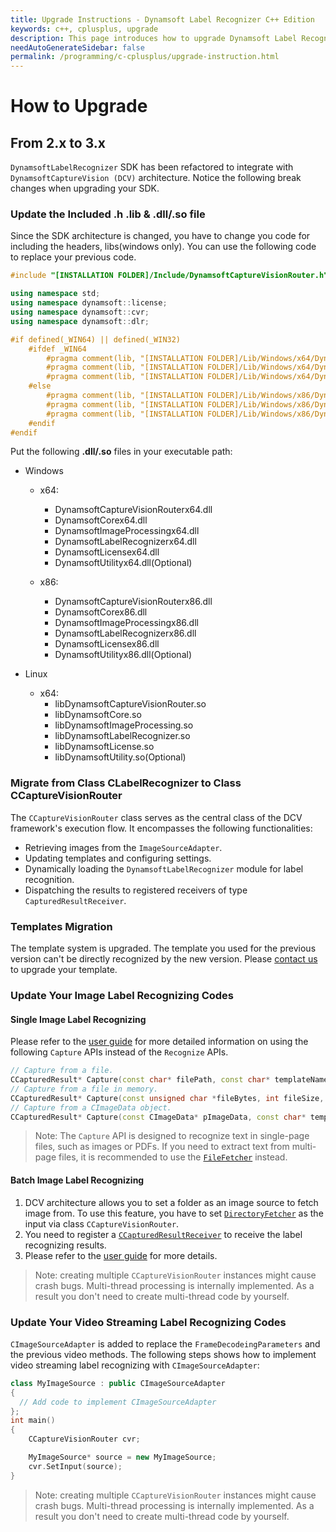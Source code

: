 ```yaml
---
title: Upgrade Instructions - Dynamsoft Label Recognizer C++ Edition
keywords: c++, cplusplus, upgrade
description: This page introduces how to upgrade Dynamsoft Label Recognizer
needAutoGenerateSidebar: false
permalink: /programming/c-cplusplus/upgrade-instruction.html
---
```


# How to Upgrade

## From 2.x to 3.x

`DynamsoftLabelRecognizer` SDK has been refactored to integrate with `DynamsoftCaptureVision (DCV)` architecture. Notice the following break changes when upgrading your SDK.

### Update the Included .h .lib & .dll/.so file

Since the SDK architecture is changed, you have to change you code for including the headers, libs(windows only). You can use the following code to replace your previous code.

```cpp
#include "[INSTALLATION FOLDER]/Include/DynamsoftCaptureVisionRouter.h"

using namespace std;
using namespace dynamsoft::license;
using namespace dynamsoft::cvr;
using namespace dynamsoft::dlr;

#if defined(_WIN64) || defined(_WIN32)
    #ifdef _WIN64
        #pragma comment(lib, "[INSTALLATION FOLDER]/Lib/Windows/x64/DynamsoftLicensex64.lib")
        #pragma comment(lib, "[INSTALLATION FOLDER]/Lib/Windows/x64/DynamsoftCaptureVisionRouterx64.lib")
        #pragma comment(lib, "[INSTALLATION FOLDER]/Lib/Windows/x64/DynamsoftCorex64.lib")
    #else
        #pragma comment(lib, "[INSTALLATION FOLDER]/Lib/Windows/x86/DynamsoftLicensex86.lib")
        #pragma comment(lib, "[INSTALLATION FOLDER]/Lib/Windows/x86/DynamsoftCaptureVisionRouterx86.lib")
        #pragma comment(lib, "[INSTALLATION FOLDER]/Lib/Windows/x86/DynamsoftCorex86.lib")
    #endif
#endif
```

Put the following **.dll/.so** files in your executable path:

- Windows
  - x64:
    - DynamsoftCaptureVisionRouterx64.dll
    - DynamsoftCorex64.dll
    - DynamsoftImageProcessingx64.dll
    - DynamsoftLabelRecognizerx64.dll
    - DynamsoftLicensex64.dll
    - DynamsoftUtilityx64.dll(Optional)

  - x86:
    - DynamsoftCaptureVisionRouterx86.dll
    - DynamsoftCorex86.dll
    - DynamsoftImageProcessingx86.dll
    - DynamsoftLabelRecognizerx86.dll
    - DynamsoftLicensex86.dll
    - DynamsoftUtilityx86.dll(Optional)

- Linux
  - x64:
    - libDynamsoftCaptureVisionRouter.so
    - libDynamsoftCore.so
    - libDynamsoftImageProcessing.so
    - libDynamsoftLabelRecognizer.so
    - libDynamsoftLicense.so
    - libDynamsoftUtility.so(Optional)

### Migrate from Class CLabelRecognizer to Class CCaptureVisionRouter

The `CCaptureVisionRouter` class serves as the central class of the DCV framework's execution flow. It encompasses the following functionalities:

- Retrieving images from the `ImageSourceAdapter`.
- Updating templates and configuring settings.
- Dynamically loading the `DynamsoftLabelRecognizer` module for label recognition.
- Dispatching the results to registered receivers of type `CapturedResultReceiver`.

### Templates Migration

The template system is upgraded. The template you used for the previous version can't be directly recognized by the new version. Please <a href="mailto:support@dynamsoft.com">contact us</a> to upgrade your template.

### Update Your Image Label Recognizing Codes

#### Single Image Label Recognizing

Please refer to the [user guide](../c-cplusplus/cpp-user-guide.md#create-a-new-project) for more detailed information on using the following `Capture` APIs instead of the `Recognize` APIs.

```cpp
// Capture from a file.
CCapturedResult* Capture(const char* filePath, const char* templateName="");
// Capture from a file in memory.
CCapturedResult* Capture(const unsigned char *fileBytes, int fileSize, const char* templateName="");
// Capture from a CImageData object.
CCapturedResult* Capture(const CImageData* pImageData, const char* templateName="");
```

> Note: The `Capture` API is designed to recognize text in single-page files, such as images or PDFs. If you need to extract text from multi-page files, it is recommended to use the [`FileFetcher`]({{site.dcv_cpp_api}}utility/file-fetcher.html) instead.

#### Batch Image Label Recognizing

1. DCV architecture allows you to set a folder as an image source to fetch image from. To use this feature, you have to set [`DirectoryFetcher`]({{site.dcv_cpp_api}}utility/directory-fetcher.html) as the input via class `CCaptureVisionRouter`.
2. You need to register a [`CCapturedResultReceiver`]({{site.dcv_cpp_api}}core/basic-structures/captured-result-receiver.html) to receive the label recognizing results.
3. Please refer to the [user guide](../c-cplusplus/cpp-user-guide.md#process-multiple-images) for more details.

>Note: creating multiple `CCaptureVisionRouter` instances might cause crash bugs. Multi-thread processing is internally implemented. As a result you don't need to create multi-thread code by yourself.

### Update Your Video Streaming Label Recognizing Codes

`CImageSourceAdapter` is added to replace the `FrameDecodeingParameters` and the previous video methods. The following steps shows how to implement video streaming label recognizing with `CImageSourceAdapter`:

```cpp
class MyImageSource : public CImageSourceAdapter 
{
  // Add code to implement CImageSourceAdapter
};
int main()
{
    CCaptureVisionRouter cvr;

    MyImageSource* source = new MyImageSource;
    cvr.SetInput(source);
}
```

>Note: creating multiple `CCaptureVisionRouter` instances might cause crash bugs. Multi-thread processing is internally implemented. As a result you don't need to create multi-thread code by yourself.
